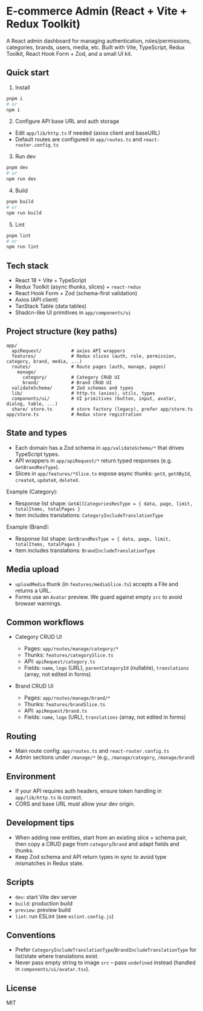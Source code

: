# E-commerce Admin (React + Vite + Redux Toolkit)

A React admin dashboard for managing authentication, roles/permissions, categories, brands, users, media, etc. Built with Vite, TypeScript, Redux Toolkit, React Hook Form + Zod, and a small UI kit.

## Quick start

1. Install

```bash
pnpm i
# or
npm i
```

2. Configure API base URL and auth storage

- Edit `app/lib/http.ts` if needed (axios client and baseURL)
- Default routes are configured in `app/routes.ts` and `react-router.config.ts`

3. Run dev

```bash
pnpm dev
# or
npm run dev
```

4. Build

```bash
pnpm build
# or
npm run build
```

5. Lint

```bash
pnpm lint
# or
npm run lint
```

## Tech stack

- React 18 + Vite + TypeScript
- Redux Toolkit (async thunks, slices) + `react-redux`
- React Hook Form + Zod (schema-first validation)
- Axios (API client)
- TanStack Table (data tables)
- Shadcn-like UI primitives in `app/components/ui`

## Project structure (key paths)

```
app/
  apiRequest/           # axios API wrappers
  features/             # Redux slices (auth, role, permission, category, brand, media, ...)
  routes/               # Route pages (auth, manage, pages)
    manage/
      category/         # Category CRUD UI
      brand/            # Brand CRUD UI
  validateSchema/       # Zod schemas and types
  lib/                  # http.ts (axios), utils, types
  components/ui/        # UI primitives (button, input, avatar, dialog, table, ...)
  share/ store.ts       # store factory (legacy), prefer app/store.ts
app/store.ts            # Redux store registration
```

## State and types

- Each domain has a Zod schema in `app/validateSchema/*` that drives TypeScript types.
- API wrappers in `app/apiRequest/*` return typed responses (e.g. `GetBrandResType`).
- Slices in `app/features/*Slice.ts` expose async thunks: `getX`, `getXById`, `createX`, `updateX`, `deleteX`.

Example (Category):

- Response list shape: `GetAllCategoriesResType = { data, page, limit, totalItems, totalPages }`
- Item includes translations: `CategoryIncludeTranslationType`

Example (Brand):

- Response list shape: `GetBrandResType = { data, page, limit, totalItems, totalPages }`
- Item includes translations: `BrandIncludeTranslationType`

## Media upload

- `uploadMedia` thunk (in `features/mediaSlice.ts`) accepts a File and returns a URL.
- Forms use an `Avatar` preview. We guard against empty `src` to avoid browser warnings.

## Common workflows

- Category CRUD UI
  - Pages: `app/routes/manage/category/*`
  - Thunks: `features/categorySlice.ts`
  - API: `apiRequest/category.ts`
  - Fields: `name`, `logo` (URL), `parentCategoryId` (nullable), `translations` (array, not edited in forms)

- Brand CRUD UI
  - Pages: `app/routes/manage/brand/*`
  - Thunks: `features/brandSlice.ts`
  - API: `apiRequest/brand.ts`
  - Fields: `name`, `logo` (URL), `translations` (array, not edited in forms)

## Routing

- Main route config: `app/routes.ts` and `react-router.config.ts`
- Admin sections under `/manage/*` (e.g., `/manage/category`, `/manage/brand`)

## Environment

- If your API requires auth headers, ensure token handling in `app/lib/http.ts` is correct.
- CORS and base URL must allow your dev origin.

## Development tips

- When adding new entities, start from an existing slice + schema pair, then copy a CRUD page from `category`/`brand` and adapt fields and thunks.
- Keep Zod schema and API return types in sync to avoid type mismatches in Redux state.

## Scripts

- `dev`: start Vite dev server
- `build`: production build
- `preview`: preview build
- `lint`: run ESLint (see `eslint.config.js`)

## Conventions

- Prefer `CategoryIncludeTranslationType`/`BrandIncludeTranslationType` for list/state where translations exist.
- Never pass empty string to image `src` – pass `undefined` instead (handled in `components/ui/avatar.tsx`).

## License

MIT
